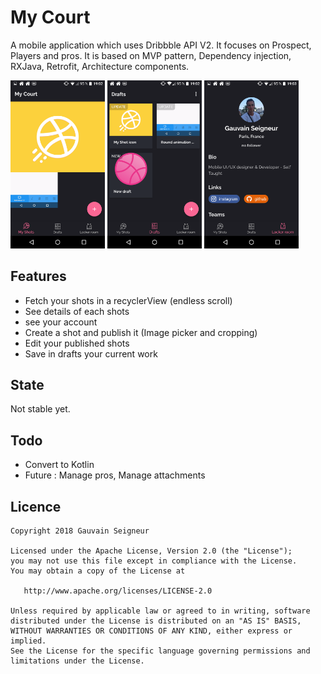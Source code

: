 # My Court
A mobile application which uses Dribbble API V2. It focuses on Prospect, Players and pros. 
It is based on MVP pattern, Dependency injection, RXJava, Retrofit, Architecture components. 

<img src="art/home.png" width="30%"></img>
<img src="art/draft.png" width="30%"></img>
<img src="art/account.png" width="30%"></img>

## Features
* Fetch your shots in a recyclerView (endless scroll)
* See details of each shots
* see your account
* Create a shot and publish it (Image picker and cropping)
* Edit your published shots
* Save in drafts your current work

## State
Not stable yet.

## Todo
* Convert to Kotlin
* Future : Manage pros, Manage attachments

## Licence
```
Copyright 2018 Gauvain Seigneur

Licensed under the Apache License, Version 2.0 (the "License");
you may not use this file except in compliance with the License.
You may obtain a copy of the License at

   http://www.apache.org/licenses/LICENSE-2.0

Unless required by applicable law or agreed to in writing, software
distributed under the License is distributed on an "AS IS" BASIS,
WITHOUT WARRANTIES OR CONDITIONS OF ANY KIND, either express or implied.
See the License for the specific language governing permissions and
limitations under the License.
```